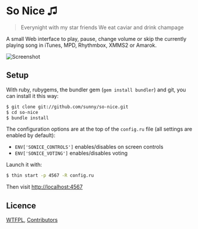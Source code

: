 So Nice ♫
=======

> Everynight with my star friends
> We eat caviar and drink champage

A small Web interface to play, pause, change volume or skip the currently
playing song in iTunes, MPD, Rhythmbox, XMMS2 or Amarok.

![Screenshot](https://github.com/sunny/so-nice/raw/gh-pages/screenshot.png)

Setup
-----

With ruby, rubygems, the bundler gem (`gem install bundler`) and git, you can install it this way:

```bash
$ git clone git://github.com/sunny/so-nice.git
$ cd so-nice
$ bundle install
```

The configuration options are at the top of the `config.ru` file (all settings are enabled by default):

- `ENV['SONICE_CONTROLS']` enables/disables on screen controls
- `ENV['SONICE_VOTING']` enables/disables voting

Launch it with:

```bash
$ thin start -p 4567 -R config.ru
```

Then visit [http://localhost:4567](http://localhost:4567)


Licence
-------

[WTFPL](http://sam.zoy.org/wtfpl/),
[Contributors](https://github.com/sunny/so-nice/contributors)

